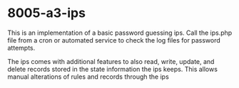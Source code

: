 # 8005-a3-ips

This is an implementation of a basic password guessing ips. Call the ips.php file
from a cron or automated service to check the log files for password attempts.

The ips comes with additional features to also read, write, update, and delete
records stored in the state information the ips keeps. This allows manual alterations of
rules and records through the ips